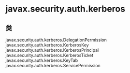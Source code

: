 # javax.security.auth.kerberos

## 类

javax.security.auth.kerberos.DelegationPermission
javax.security.auth.kerberos.KerberosKey
javax.security.auth.kerberos.KerberosPrincipal
javax.security.auth.kerberos.KerberosTicket
javax.security.auth.kerberos.KeyTab
javax.security.auth.kerberos.ServicePermission




